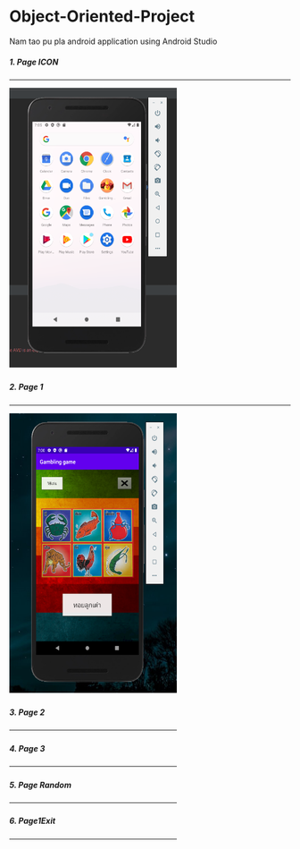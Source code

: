 # Object-Oriented-Project
Nam tao pu pla android application using Android Studio

<h5>1. Page ICON<h5><hr style"color:gray;">
<img src="images/PageIcon.png" width="300" height="500";></img>
<h5>2. Page 1<h5><hr style"color:gray;">
<img src="images/Page 1.png" width="300" height="500"></img>
<h5>3. Page 2<h5><hr style"color:gray;"
<img src="images/Page 1.png" width="300" height="500"></img>
<h5>4. Page 3<h5><hr style"color:gray;"
<img src="images/Page3.png" width="300" height="500"></img>
<h5>5. Page Random<h5><hr style"color:gray;"
<img src="images/PageRandom.png" width="300" height="500"></img>
<h5>6. Page1Exit<h5><hr style"color:gray;"
<img src="images/Page1Exit.png" width="300" height="500"></img>
